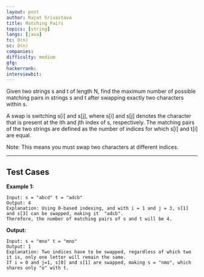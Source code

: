 ```yaml
---
layout: post
author: Rajat Srivastava
title: Matching Pairs
topics: [string]
langs: [java]
tc: O(n)
sc: O(n)
companies: 
difficulty: medium
gfg: 
hackerrank: 
interviewbit: 
---
```


Given two strings s and t of length N, 
find the maximum number of possible matching pairs in strings s and t after swapping exactly two characters within s.

A swap is switching s[i] and s[j], 
where s[i] and s[j] denotes the character that is present at the ith and jth index of s, respectively. 
The matching pairs of the two strings are defined as the number of indices for which s[i] and t[i] are equal.

Note: This means you must swap two characters at different indices.

---

## Test Cases

**Example 1:** 
```
Input: s = "abcd" t = "adcb"
Output: 4
Explanation: Using 0-based indexing, and with i = 1 and j = 3, s[1] and s[3] can be swapped, making it  "adcb".
Therefore, the number of matching pairs of s and t will be 4.
```

**Output:** 
```
Input: s = "mno" t = "mno"
Output: 1
Explanation: Two indices have to be swapped, regardless of which two it is, only one letter will remain the same. 
If i = 0 and j=1, s[0] and s[1] are swapped, making s = "nmo", which shares only "o" with t.
```